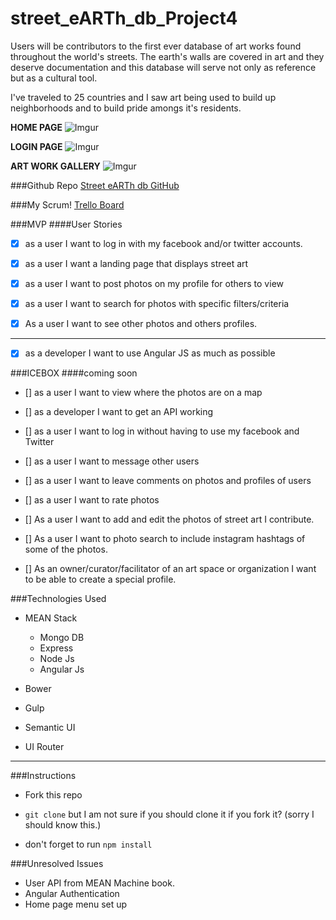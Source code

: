 # street_eARTh_db_Project4
Users will be contributors to the first ever database of art works found throughout the world's streets. The earth's walls are covered in art and they deserve documentation and this database will serve not only as reference but as a cultural tool.

I've traveled to 25 countries and I saw art being used to build up neighborhoods and to build pride amongs it's residents. 

**HOME PAGE**
![Imgur](http://i.imgur.com/EEq2Zaw.png)

**LOGIN PAGE**
![Imgur](http://i.imgur.com/ihCEeGI.png)

**ART WORK GALLERY**
![Imgur](http://i.imgur.com/Hnj1qn3.png)


###Github Repo
[Street eARTh db GitHub](https://github.com/shotbyabel)

###My Scrum! 
[Trello Board](https://trello.com/b/N1JFGYZY/p4-street-earth-db)


###MVP
####User Stories

- [x] as a user I want to log in with my facebook and/or twitter accounts.

- [x] as a user I want a landing page that displays street art

- [x] as a user I want to post photos on my profile for others to view

- [x] as a user I want to search for photos with specific filters/criteria

- [x] As a user I want to see other photos and others profiles.
____

- [x] as a developer I want to use Angular JS as much as possible



###ICEBOX
####coming soon

- [] as a user I want to view where the photos are on a map

- [] as a developer I want to get an API working

- [] as a user I want to log in without having to use my facebook and Twitter

- [] as a user I want to message other users

- [] as a user I want to leave comments on photos and profiles of users

- [] as a user I want to rate photos

- [] As a user I want to add and edit the photos of street art I contribute.

- [] As a user I want to photo search to include instagram hashtags of some of the photos.

- [] As an owner/curator/facilitator of an art space or organization I want to be able to create a special profile.

###Technologies Used

- MEAN Stack
  * Mongo DB
  * Express
  * Node Js
  * Angular Js

- Bower

- Gulp 

- Semantic UI

- UI Router

_________

###Instructions

- Fork this repo

- `git clone` but I am not sure if you should clone it if you
 fork it? (sorry I should know this.)

- don't forget to run `npm install`

###Unresolved Issues

- User API from MEAN Machine book.
- Angular Authentication
- Home page menu set up











